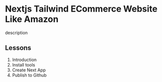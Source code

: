 # Nextjs Tailwind ECommerce Website Like Amazon

description

## Lessons

1. Introduction
2. Install tools
3. Create Next App
4. Publish to Github
